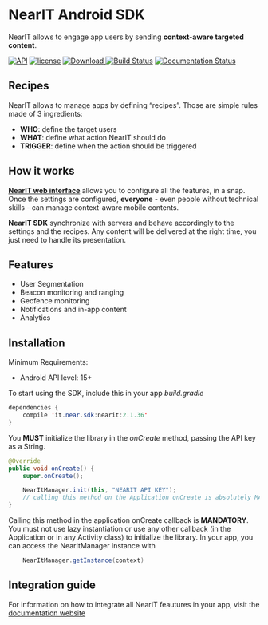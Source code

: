 # NearIT Android SDK #

NearIT allows to engage app users by sending **context-aware targeted content**.

[![API](https://img.shields.io/badge/API-15%2B-blue.svg?style=flat)](https://developer.android.com/about/dashboards/index.html#Platform) [![license](https://img.shields.io/github/license/mashape/apistatus.svg)](LICENSE)
[![Download](https://api.bintray.com/packages/catt-stefano/maven/it.near.sdk%3Anearit/images/download.svg) ](https://bintray.com/catt-stefano/maven/it.near.sdk%3Anearit/_latestVersion)
[![Build Status](https://travis-ci.org/nearit/Android-SDK.svg?branch=master)](https://travis-ci.org/nearit/Android-SDK)
[![Documentation Status](https://readthedocs.org/projects/nearit-android/badge/?version=latest)](http://nearit-android.readthedocs.io/en/latest/?badge=latest)

## Recipes

NearIT allows to manage apps by defining “recipes”. Those are simple rules made of 3 ingredients:
- **WHO**: define the target users
- **WHAT**: define what action NearIT should do
- **TRIGGER**: define when the action should be triggered

## How it works

[**NearIT web interface**](https://go.nearit.com/) allows you to configure all the features, in a snap.
Once the settings are configured, **everyone** - even people without technical skills - can manage context-aware mobile contents.

**NearIT SDK** synchronize with servers and behave accordingly to the settings and the recipes. Any content will be delivered at the right time, you just need to handle its presentation.

## Features
* User Segmentation
* Beacon monitoring and ranging
* Geofence monitoring
* Notifications and in-app content
* Analytics

## Installation

Minimum Requirements:
- Android API level: 15+

To start using the SDK, include this in your app *build.gradle*

```java
dependencies {
    compile 'it.near.sdk:nearit:2.1.36'
}
```

You **MUST** initialize the library in the *onCreate* method, passing the API key as a String.

```java
@Override
public void onCreate() {
    super.onCreate();

    NearItManager.init(this, "NEARIT API KEY");
    // calling this method on the Application onCreate is absolutely MANDATORY
}
```
Calling this method in the application onCreate callback is **MANDATORY**. You must not use lazy instantiation or use any other callback (in the Application or in any Activity class) to initialize the library.
In your app, you can access the NearItManager instance with 
```java
    NearItManager.getInstance(context)
```


## Integration guide

For information on how to integrate all NearIT feautures in your app, visit the [documentation website](http://nearit-android.readthedocs.io/en/latest/?badge=latest)
